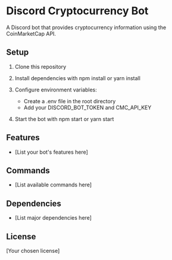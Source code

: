 # Discord Cryptocurrency Bot

A Discord bot that provides cryptocurrency information using the CoinMarketCap API.

## Setup

1. Clone this repository
2. Install dependencies with npm install or yarn install
3. Configure environment variables:
   - Create a .env file in the root directory
   - Add your DISCORD_BOT_TOKEN and CMC_API_KEY

4. Start the bot with npm start or yarn start

## Features

- [List your bot's features here]

## Commands

- [List available commands here]

## Dependencies

- [List major dependencies here]

## License

[Your chosen license]
